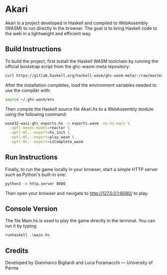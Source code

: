 # Akari

Akari is a project developed in Haskell and compiled to WebAssembly (WASM) to run directly in the browser. The goal is to bring Haskell code to the web in a lightweight and efficient way.

## Build Instructions

To build the project, first install the Haskell WASM toolchain by running the official bootstrap script from the ghc-wasm-meta repository:
```bash
curl https://gitlab.haskell.org/haskell-wasm/ghc-wasm-meta/-/raw/master/bootstrap.sh | sh
```
After the installation completes, load the environment variables needed to use the compiler with:
```bash
source ~/.ghc-wasm/env
```
Then compile the Haskell source file Akari.hs to a WebAssembly module using the following command:
```bash
wasm32-wasi-ghc exports.hs -o exports.wasm -no-hs-main \
  -optl-mexec-model=reactor \
  -optl-Wl,--export=hs_init \
  -optl-Wl,--export=play_wasm \
  -optl-Wl,--export=isComplete_wasm
```
## Run Instructions

Finally, to run the game locally in your browser, start a simple HTTP server such as Python's built-in one:
```bash
python3 -m http.server 8080
```
Then open your browser and navigate to http://127.0.0.1:8080/ to play.

## Console Version

The file Main.hs is used to play the game directly in the terminal.
You can run it by typing:
```powershell
runhaskell .\main.hs
```
## Credits

Developed by Gianmarco Bigliardi and Luca Foramacchi — University of Parma
